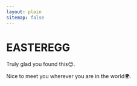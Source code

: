 ```yaml
---
layout: plain
sitemap: false
---
```


# EASTEREGG

Truly glad you found this😊. 

Nice to meet you wherever you are in the world🌍.

